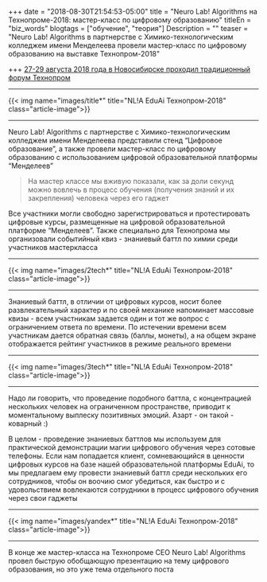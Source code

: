 +++
date = "2018-08-30T21:54:53-05:00"
title = "Neuro Lab! Algorithms на Технопроме-2018: мастер-класс по цифровому образованию"
titleEn = "biz_words"
blogtags = ["обучение", "теория"]
Description = ""
teaser = "Neuro Lab! Algorithms в партнерстве с Химико-технологическим колледжем имени Менделеева провели мастер-класс по цифровому образованию на выставке Технопром-2018"

+++
<a href="https://minobr.nso.ru/news/7853">27-29 августа 2018 года в Новосибирске проходил традиционный форум Технопром</a>

<hr>
{{< img name="images/title*" title="NL!A EduAi Технопром-2018" class="article-image">}}
<hr>

Neuro Lab! Algorithms с партнерстве с Химико-технологическим колледжем имени Менделеева представили стенд “Цифровое образование”, а также провели мастер-класс по цифровому образованию с использованием цифровой образовательной платформы “Менделеев”

<blockquote>На мастер классе мы вживую показали, как за доли секунд можно вовлечь в процесс обучения (получения знаний и их закрепления) человека через его гаджет</blockquote>

Все участники могли свободно зарегистрироваться и протестировать цифровые курсы, размещенные на цифровой образовательной платформе “Менделеев”. Также специально для Технопрома мы организовали событийный квиз - знаниевый баттл по химии среди участников мастеркласса

<hr>
{{< img name="images/2tech*" title="NL!A EduAi Технопром-2018" class="article-image">}}
<hr>

Знаниевый баттл, в отличии от цифровых курсов, носит более развлекательный характер и по своей механике напоминает массовые квизы - всем участникам задается один и тот же вопрос с ограничением ответа по времени. По истечении времени всем участникам дается обратная связь (баллы, монеты), а на общем экране отображается рейтинг участников в режиме реального времени

<hr>
{{< img name="images/3tech*" title="NL!A EduAi Технопром-2018" class="article-image">}}
<hr>

Надо ли говорить, что проведение подобного баттла, с концентрацией нескольких человек на ограниченном пространстве, приводит к моментальному выплеску позитивных эмоций. Азарт - он такой - коварный :)

В целом - проведение знаниевых баттлов мы используем для практической демонстрации магии цифрового обучения через сотовые телефоны. Если нам попадается клиент, сомневающийся в ценности цифровых курсов на базе нашей образовательной платформы EduAi, то мы предлагаем ему провести знаниевый баттл среди нескольких его сотрудников, чтобы он воочию смог убедиться, как быстро и с удовольствием вовлекаются сотрудники в процесс цифрового обучения через свои гаджеты

<hr>
{{< img name="images/yandex*" title="NL!A EduAi Технопром-2018" class="article-image">}}
<hr>

В конце же мастер-класса на Технопроме CEO Neuro Lab! Algorithms провел быструю обобщающую презентацию на тему цифрового образования, но это уже тема отдельного поста
